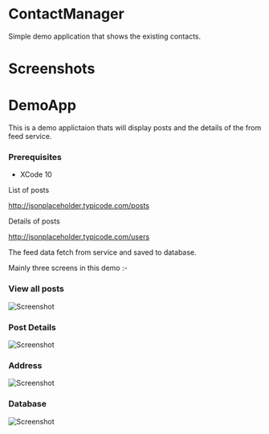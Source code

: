 # ContactManager
Simple demo application that shows the existing contacts.

# Screenshots




# DemoApp
This is a demo applictaion thats will display posts and the details of the from feed service.

### Prerequisites
* XCode 10 


List of posts

http://jsonplaceholder.typicode.com/posts

Details of posts

http://jsonplaceholder.typicode.com/users

The feed data fetch from service and saved to database.

Mainly three screens in this demo :- 

### View all posts

![Screenshot](screenshot.png) 

### Post Details

![Screenshot](screenshot1.png) 

### Address

![Screenshot](screenshot2.png) 

### Database

![Screenshot](screenshot4.png)
